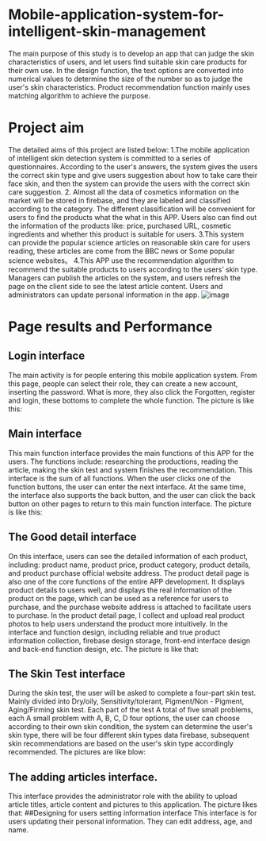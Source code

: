 # Mobile-application-system-for-intelligent-skin-management
The main purpose of this study is to develop an app that can judge the skin characteristics of users, and let users find suitable skin care products for their own use. In the design function, the text options are converted into numerical values to determine the size of the number so as to judge the user's skin characteristics. Product recommendation function mainly uses matching algorithm to achieve the purpose. 
# Project aim
The detailed aims of this project are listed below:
1.The mobile application of intelligent skin detection system is committed to a series
of questionnaires. According to the user's answers, the system gives the users the correct skin type and give users suggestion about how to take care their face skin, and then the system can provide the users with the correct skin care suggestion.
2. Almost all the data of cosmetics information on the market will be stored in firebase, and they are labeled and classified according to the category. The different classification will be convenient for users to find the products what the what in this APP. Users also can find out the information of the products like: price, purchased URL, cosmetic ingredients and whether this product is suitable for users.
3.This system can provide the popular science articles on reasonable skin care for users reading, these articles are come from the BBC news or Some popular science websites。
4.This APP use the recommendation algorithm to recommend the suitable products to users according to the users’ skin type.
Managers can publish the articles on the system, and users refresh the page on the client side to see the latest article content.
Users and administrators can update personal information in the app.
![image]()
# Page results and Performance
## Login interface
The main activity is for people entering this mobile application system. From this page, people can select their role, they can create a new account, inserting the password. What is more, they also click the Forgotten, register and login, these bottoms to complete the
whole function. The picture is like this:
## Main interface
This main function interface provides the main functions of this APP for the users. The functions include: researching the productions, reading the article, making the skin test and system finishes the recommendation. This interface is the sum of all functions. When the user clicks one of the function buttons, the user can enter the next interface. At the same time, the interface also supports the back button, and the user can click the back button on other pages to return to this main function interface. The picture is like this:
## The Good detail interface
On this interface, users can see the detailed information of each product, including: product name, product price, product category, product details, and product purchase official website address. The product detail page is also one of the core functions of the entire APP development. It displays product details to users well, and displays the real information of the product on the page, which can be used as a reference for users to purchase, and the purchase website address is attached to facilitate users to purchase. In the product detail page, I collect and upload real product photos to help users understand the product more intuitively. In the interface and function design, including reliable and true product information collection, firebase design storage, front-end interface design and back-end function design, etc. The picture is like that:
## The Skin Test interface
During the skin test, the user will be asked to complete a four-part skin test. Mainly divided into Dry/oily, Sensitivity/tolerant, Pigment/Non - Pigment, Aging/Firming skin test. Each part of the test A total of five small problems, each A small problem with A, B, C, D four options, the user can choose according to their own skin condition, the system can determine the user's skin type, there will be four different skin types data firebase, subsequent skin recommendations are based on the user's skin type accordingly recommended. The pictures are like blow:
## The adding articles interface.
This interface provides the administrator role with the ability to upload article titles, article content and pictures to this application. The picture likes that:
##Designing for users setting information interface
This interface is for users updating their personal information. They can edit address, age, and name.
